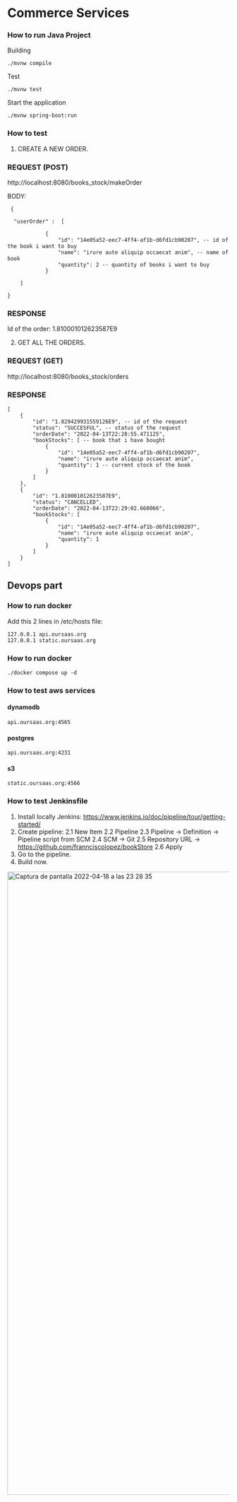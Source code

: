 # Commerce Services

### How to run Java Project

Building
```shell
./mvnw compile
```

Test
```shell
./mvnw test
```

Start the application

```shell
./mvnw spring-boot:run
```

### How to test

1. CREATE A NEW ORDER.

### REQUEST (POST)

http://localhost:8080/books_stock/makeOrder

BODY:

```
 {

  "userOrder" :  [

            {
                "id": "14e05a52-eec7-4ff4-af1b-d6fd1cb90207", -- id of the book i want to buy
                "name": "irure aute aliquip occaecat anim", -- name of book
                "quantity": 2 -- quantity of books i want to buy
            }

    ]

}
```

### RESPONSE 

Id of the order: 1.810001012623587E9


2. GET ALL THE ORDERS.

### REQUEST (GET)

http://localhost:8080/books_stock/orders

### RESPONSE 
```
[
    {
        "id": "1.829429931559126E9", -- id of the request 
        "status": "SUCCESFUL", -- status of the request
        "orderDate": "2022-04-13T22:28:55.471125", 
        "bookStocks": [ -- book that i have bought
            {
                "id": "14e05a52-eec7-4ff4-af1b-d6fd1cb90207",
                "name": "irure aute aliquip occaecat anim",
                "quantity": 1 -- current stock of the book 
            }
        ]
    },
    {
        "id": "1.810001012623587E9",
        "status": "CANCELLED",
        "orderDate": "2022-04-13T22:29:02.660066",
        "bookStocks": [
            {
                "id": "14e05a52-eec7-4ff4-af1b-d6fd1cb90207",
                "name": "irure aute aliquip occaecat anim",
                "quantity": 1
            }
        ]
    }
]

```
## Devops part

### How to run docker

Add this 2 lines in /etc/hosts file:
```
127.0.0.1 api.oursaas.org
127.0.0.1 static.oursaas.org
```
### How to run docker

```shell
./docker compose up -d
```

### How to test aws services

#### dynamodb
```
api.oursaas.org:4565
```

#### postgres
```
api.oursaas.org:4231
```
#### s3
```
static.oursaas.org:4566
```
### How to test Jenkinsfile

1. Install locally Jenkins: https://www.jenkins.io/doc/pipeline/tour/getting-started/
2. Create pipeline:
     2.1 New Item
     2.2 Pipeline
     2.3 Pipeline -> Definition -> Pipeline script from SCM
     2.4 SCM -> Git
     2.5 Repository URL -> https://github.com/frannciscolopez/bookStore
     2.6 Apply
3. Go to the pipeline.
4. Build now.
<img width="1410" alt="Captura de pantalla 2022-04-18 a las 23 28 35" src="https://user-images.githubusercontent.com/22669529/163884517-230845ee-a55d-4ac2-8475-63200bcb07e7.png">



